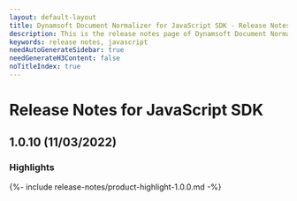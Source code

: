 ```yaml
---
layout: default-layout
title: Dynamsoft Document Normalizer for JavaScript SDK - Release Notes
description: This is the release notes page of Dynamsoft Document Normalizer for JavaScript SDK v1.0.0.
keywords: release notes, javascript
needAutoGenerateSidebar: true
needGenerateH3Content: false
noTitleIndex: true
---
```


# Release Notes for JavaScript SDK

## 1.0.10 (11/03/2022)

### Highlights

{%- include release-notes/product-highlight-1.0.0.md -%}

